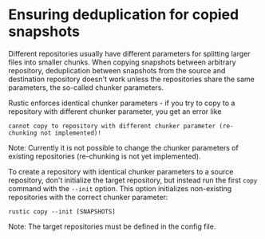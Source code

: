 # Ensuring deduplication for copied snapshots

Different repositories usually have different parameters for splitting larger
files into smaller chunks. When copying snapshots between arbitrary repository,
deduplication between snapshots from the source and destination repository
doesn't work unless the repositories share the same parameters, the so-called
chunker parameters.

Rustic enforces identical chunker parameters - if you try to copy to a
repository with different chunker parameter, you get an error like

```console
cannot copy to repository with different chunker parameter (re-chunking not implemented)!
```

Note: Currently it is not possible to change the chunker parameters of existing
repositories (re-chunking is not yet implemented).

To create a repository with identical chunker parameters to a source repository,
don't initialize the target repository, but instead run the first `copy` command
with the `--init` option. This option initializes non-existing repositories with
the correct chunker parameter:

```console
rustic copy --init [SNAPSHOTS]
```

Note: The target repositories must be defined in the config file.
